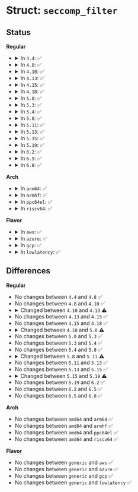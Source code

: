 # Struct: <code>seccomp_filter</code>

## Status
<b>Regular</b>
<ul>
<li>
<details>
<summary>In <code>4.4</code>: ✅</summary>

```c
struct seccomp_filter {
    atomic_t usage;
    struct seccomp_filter *prev;
    struct bpf_prog *prog;
};
```
</details>
</li>
<li>
<details>
<summary>In <code>4.8</code>: ✅</summary>

```c
struct seccomp_filter {
    atomic_t usage;
    struct seccomp_filter *prev;
    struct bpf_prog *prog;
};
```
</details>
</li>
<li>
<details>
<summary>In <code>4.10</code>: ✅</summary>

```c
struct seccomp_filter {
    atomic_t usage;
    struct seccomp_filter *prev;
    struct bpf_prog *prog;
};
```
</details>
</li>
<li>
<details>
<summary>In <code>4.13</code>: ✅</summary>

```c
struct seccomp_filter {
    refcount_t usage;
    bool log;
    struct seccomp_filter *prev;
    struct bpf_prog *prog;
};
```
</details>
</li>
<li>
<details>
<summary>In <code>4.15</code>: ✅</summary>

```c
struct seccomp_filter {
    refcount_t usage;
    bool log;
    struct seccomp_filter *prev;
    struct bpf_prog *prog;
};
```
</details>
</li>
<li>
<details>
<summary>In <code>4.18</code>: ✅</summary>

```c
struct seccomp_filter {
    refcount_t usage;
    bool log;
    struct seccomp_filter *prev;
    struct bpf_prog *prog;
};
```
</details>
</li>
<li>
<details>
<summary>In <code>5.0</code>: ✅</summary>

```c
struct seccomp_filter {
    refcount_t usage;
    bool log;
    struct seccomp_filter *prev;
    struct bpf_prog *prog;
    struct notification *notif;
    struct mutex notify_lock;
};
```
</details>
</li>
<li>
<details>
<summary>In <code>5.3</code>: ✅</summary>

```c
struct seccomp_filter {
    refcount_t usage;
    bool log;
    struct seccomp_filter *prev;
    struct bpf_prog *prog;
    struct notification *notif;
    struct mutex notify_lock;
};
```
</details>
</li>
<li>
<details>
<summary>In <code>5.4</code>: ✅</summary>

```c
struct seccomp_filter {
    refcount_t usage;
    bool log;
    struct seccomp_filter *prev;
    struct bpf_prog *prog;
    struct notification *notif;
    struct mutex notify_lock;
};
```
</details>
</li>
<li>
<details>
<summary>In <code>5.8</code>: ✅</summary>

```c
struct seccomp_filter {
    refcount_t usage;
    bool log;
    struct seccomp_filter *prev;
    struct bpf_prog *prog;
    struct notification *notif;
    struct mutex notify_lock;
};
```
</details>
</li>
<li>
<details>
<summary>In <code>5.11</code>: ✅</summary>

```c
struct seccomp_filter {
    refcount_t refs;
    refcount_t users;
    bool log;
    struct action_cache cache;
    struct seccomp_filter *prev;
    struct bpf_prog *prog;
    struct notification *notif;
    struct mutex notify_lock;
    wait_queue_head_t wqh;
};
```
</details>
</li>
<li>
<details>
<summary>In <code>5.13</code>: ✅</summary>

```c
struct seccomp_filter {
    refcount_t refs;
    refcount_t users;
    bool log;
    struct action_cache cache;
    struct seccomp_filter *prev;
    struct bpf_prog *prog;
    struct notification *notif;
    struct mutex notify_lock;
    wait_queue_head_t wqh;
};
```
</details>
</li>
<li>
<details>
<summary>In <code>5.15</code>: ✅</summary>

```c
struct seccomp_filter {
    refcount_t refs;
    refcount_t users;
    bool log;
    struct action_cache cache;
    struct seccomp_filter *prev;
    struct bpf_prog *prog;
    struct notification *notif;
    struct mutex notify_lock;
    wait_queue_head_t wqh;
};
```
</details>
</li>
<li>
<details>
<summary>In <code>5.19</code>: ✅</summary>

```c
struct seccomp_filter {
    refcount_t refs;
    refcount_t users;
    bool log;
    bool wait_killable_recv;
    struct action_cache cache;
    struct seccomp_filter *prev;
    struct bpf_prog *prog;
    struct notification *notif;
    struct mutex notify_lock;
    wait_queue_head_t wqh;
};
```
</details>
</li>
<li>
<details>
<summary>In <code>6.2</code>: ✅</summary>

```c
struct seccomp_filter {
    refcount_t refs;
    refcount_t users;
    bool log;
    bool wait_killable_recv;
    struct action_cache cache;
    struct seccomp_filter *prev;
    struct bpf_prog *prog;
    struct notification *notif;
    struct mutex notify_lock;
    wait_queue_head_t wqh;
};
```
</details>
</li>
<li>
<details>
<summary>In <code>6.5</code>: ✅</summary>

```c
struct seccomp_filter {
    refcount_t refs;
    refcount_t users;
    bool log;
    bool wait_killable_recv;
    struct action_cache cache;
    struct seccomp_filter *prev;
    struct bpf_prog *prog;
    struct notification *notif;
    struct mutex notify_lock;
    wait_queue_head_t wqh;
};
```
</details>
</li>
<li>
<details>
<summary>In <code>6.8</code>: ✅</summary>

```c
struct seccomp_filter {
    refcount_t refs;
    refcount_t users;
    bool log;
    bool wait_killable_recv;
    struct action_cache cache;
    struct seccomp_filter *prev;
    struct bpf_prog *prog;
    struct notification *notif;
    struct mutex notify_lock;
    wait_queue_head_t wqh;
};
```
</details>
</li>
</ul>
<b>Arch</b>
<ul>
<li>
<details>
<summary>In <code>arm64</code>: ✅</summary>

```c
struct seccomp_filter {
    refcount_t usage;
    bool log;
    struct seccomp_filter *prev;
    struct bpf_prog *prog;
    struct notification *notif;
    struct mutex notify_lock;
};
```
</details>
</li>
<li>
<details>
<summary>In <code>armhf</code>: ✅</summary>

```c
struct seccomp_filter {
    refcount_t usage;
    bool log;
    struct seccomp_filter *prev;
    struct bpf_prog *prog;
    struct notification *notif;
    struct mutex notify_lock;
};
```
</details>
</li>
<li>
<details>
<summary>In <code>ppc64el</code>: ✅</summary>

```c
struct seccomp_filter {
    refcount_t usage;
    bool log;
    struct seccomp_filter *prev;
    struct bpf_prog *prog;
    struct notification *notif;
    struct mutex notify_lock;
};
```
</details>
</li>
<li>
<details>
<summary>In <code>riscv64</code>: ✅</summary>

```c
struct seccomp_filter {
    refcount_t usage;
    bool log;
    struct seccomp_filter *prev;
    struct bpf_prog *prog;
    struct notification *notif;
    struct mutex notify_lock;
};
```
</details>
</li>
</ul>
<b>Flavor</b>
<ul>
<li>
<details>
<summary>In <code>aws</code>: ✅</summary>

```c
struct seccomp_filter {
    refcount_t usage;
    bool log;
    struct seccomp_filter *prev;
    struct bpf_prog *prog;
    struct notification *notif;
    struct mutex notify_lock;
};
```
</details>
</li>
<li>
<details>
<summary>In <code>azure</code>: ✅</summary>

```c
struct seccomp_filter {
    refcount_t usage;
    bool log;
    struct seccomp_filter *prev;
    struct bpf_prog *prog;
    struct notification *notif;
    struct mutex notify_lock;
};
```
</details>
</li>
<li>
<details>
<summary>In <code>gcp</code>: ✅</summary>

```c
struct seccomp_filter {
    refcount_t usage;
    bool log;
    struct seccomp_filter *prev;
    struct bpf_prog *prog;
    struct notification *notif;
    struct mutex notify_lock;
};
```
</details>
</li>
<li>
<details>
<summary>In <code>lowlatency</code>: ✅</summary>

```c
struct seccomp_filter {
    refcount_t usage;
    bool log;
    struct seccomp_filter *prev;
    struct bpf_prog *prog;
    struct notification *notif;
    struct mutex notify_lock;
};
```
</details>
</li>
</ul>

## Differences
<b>Regular</b>
<ul>
<li>
No changes between <code>4.4</code> and <code>4.8</code> ✅
</li>
<li>
No changes between <code>4.8</code> and <code>4.10</code> ✅
</li>
<li>
<details>
<summary>Changed between <code>4.10</code> and <code>4.13</code> ⚠️</summary>
<ul>
<li>
<b>Field added. </b>
<code>bool log</code>
</li>
<li>
<b>Field type changed. </b>
<code>atomic_t usage</code> ➡️ <code>refcount_t usage</code>
</li>
</ul>
</details>
</li>
<li>
No changes between <code>4.13</code> and <code>4.15</code> ✅
</li>
<li>
No changes between <code>4.15</code> and <code>4.18</code> ✅
</li>
<li>
<details>
<summary>Changed between <code>4.18</code> and <code>5.0</code> ⚠️</summary>
<ul>
<li>
<b>Field added. </b>
<code>struct notification *notif</code>
</li>
<li>
<b>Field added. </b>
<code>struct mutex notify_lock</code>
</li>
</ul>
</details>
</li>
<li>
No changes between <code>5.0</code> and <code>5.3</code> ✅
</li>
<li>
No changes between <code>5.3</code> and <code>5.4</code> ✅
</li>
<li>
No changes between <code>5.4</code> and <code>5.8</code> ✅
</li>
<li>
<details>
<summary>Changed between <code>5.8</code> and <code>5.11</code> ⚠️</summary>
<ul>
<li>
<b>Field added. </b>
<code>refcount_t refs</code>
</li>
<li>
<b>Field added. </b>
<code>refcount_t users</code>
</li>
<li>
<b>Field added. </b>
<code>struct action_cache cache</code>
</li>
<li>
<b>Field added. </b>
<code>wait_queue_head_t wqh</code>
</li>
<li>
<b>Field removed. </b>
<code>refcount_t usage</code>
</li>
</ul>
</details>
</li>
<li>
No changes between <code>5.11</code> and <code>5.13</code> ✅
</li>
<li>
No changes between <code>5.13</code> and <code>5.15</code> ✅
</li>
<li>
<details>
<summary>Changed between <code>5.15</code> and <code>5.19</code> ⚠️</summary>
<ul>
<li>
<b>Field added. </b>
<code>bool wait_killable_recv</code>
</li>
</ul>
</details>
</li>
<li>
No changes between <code>5.19</code> and <code>6.2</code> ✅
</li>
<li>
No changes between <code>6.2</code> and <code>6.5</code> ✅
</li>
<li>
No changes between <code>6.5</code> and <code>6.8</code> ✅
</li>
</ul>
<b>Arch</b>
<ul>
<li>
No changes between <code>amd64</code> and <code>arm64</code> ✅
</li>
<li>
No changes between <code>amd64</code> and <code>armhf</code> ✅
</li>
<li>
No changes between <code>amd64</code> and <code>ppc64el</code> ✅
</li>
<li>
No changes between <code>amd64</code> and <code>riscv64</code> ✅
</li>
</ul>
<b>Flavor</b>
<ul>
<li>
No changes between <code>generic</code> and <code>aws</code> ✅
</li>
<li>
No changes between <code>generic</code> and <code>azure</code> ✅
</li>
<li>
No changes between <code>generic</code> and <code>gcp</code> ✅
</li>
<li>
No changes between <code>generic</code> and <code>lowlatency</code> ✅
</li>
</ul>

